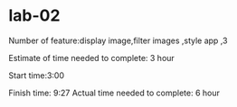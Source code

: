 # lab-02

Number  of feature:display image,filter images ,style app ,3

Estimate of time needed to complete: 3 hour

Start time:3:00 

Finish time: 9:27
Actual time needed to complete: 6 hour
